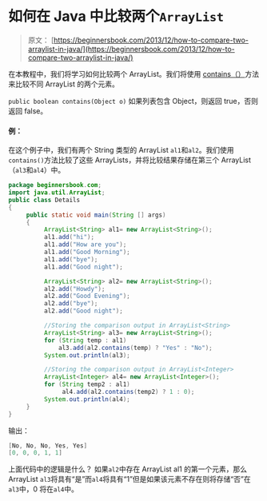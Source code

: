 # 如何在 Java 中比较两个`ArrayList`

> 原文： [https://beginnersbook.com/2013/12/how-to-compare-two-arraylist-in-java/](https://beginnersbook.com/2013/12/how-to-compare-two-arraylist-in-java/)

在本教程中，我们将学习如何比较两个 ArrayList。我们将使用 [contains（）](https://docs.oracle.com/javase/7/docs/api/java/util/ArrayList.html#contains(java.lang.Object))方法来比较不同 ArrayList 的两个元素。

`public boolean contains(Object o)`
如果列表包含 Object，则返回 true，否则返回 false。

#### 例：

在这个例子中，我们有两个 String 类型的 ArrayList `al1`和`al2`。我们使用`contains()`方法比较了这些 ArrayLists，并将比较结果存储在第三个 ArrayList（`al3`和`al4`）中。

```java
package beginnersbook.com;
import java.util.ArrayList;
public class Details
{
     public static void main(String [] args)
     {
          ArrayList<String> al1= new ArrayList<String>();
          al1.add("hi");
          al1.add("How are you");
          al1.add("Good Morning");
          al1.add("bye");
          al1.add("Good night");

          ArrayList<String> al2= new ArrayList<String>();
          al2.add("Howdy");
          al2.add("Good Evening");
          al2.add("bye");
          al2.add("Good night");

          //Storing the comparison output in ArrayList<String>
          ArrayList<String> al3= new ArrayList<String>();
          for (String temp : al1)
              al3.add(al2.contains(temp) ? "Yes" : "No");
          System.out.println(al3);

          //Storing the comparison output in ArrayList<Integer>
          ArrayList<Integer> al4= new ArrayList<Integer>();
          for (String temp2 : al1)
               al4.add(al2.contains(temp2) ? 1 : 0);
          System.out.println(al4);
     }
}
```

输出：

```java
[No, No, No, Yes, Yes]
[0, 0, 0, 1, 1]
```

上面代码中的逻辑是什么？
如果`al2`中存在 ArrayList al1 的第一个元素，那么 ArrayList `al3`将具有“是”而`al4`将具有“1”但是如果该元素不存在则将存储“否”在`al3`中，0 将在`al4`中。